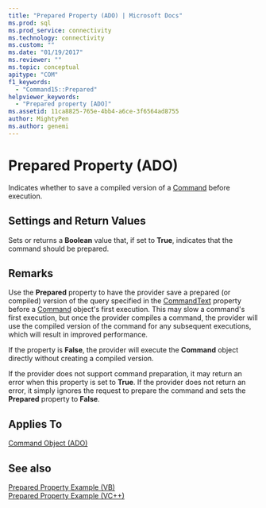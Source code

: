 ```yaml
---
title: "Prepared Property (ADO) | Microsoft Docs"
ms.prod: sql
ms.prod_service: connectivity
ms.technology: connectivity
ms.custom: ""
ms.date: "01/19/2017"
ms.reviewer: ""
ms.topic: conceptual
apitype: "COM"
f1_keywords: 
  - "Command15::Prepared"
helpviewer_keywords: 
  - "Prepared property [ADO]"
ms.assetid: 11ca8825-765e-4bb4-a6ce-3f6564ad8755
author: MightyPen
ms.author: genemi
---
```

# Prepared Property (ADO)
Indicates whether to save a compiled version of a [Command](../../../ado/reference/ado-api/command-object-ado.md) before execution.  
  
## Settings and Return Values  
 Sets or returns a **Boolean** value that, if set to **True**, indicates that the command should be prepared.  
  
## Remarks  
 Use the **Prepared** property to have the provider save a prepared (or compiled) version of the query specified in the [CommandText](../../../ado/reference/ado-api/commandtext-property-ado.md) property before a [Command](../../../ado/reference/ado-api/command-object-ado.md) object's first execution. This may slow a command's first execution, but once the provider compiles a command, the provider will use the compiled version of the command for any subsequent executions, which will result in improved performance.  
  
 If the property is **False**, the provider will execute the **Command** object directly without creating a compiled version.  
  
 If the provider does not support command preparation, it may return an error when this property is set to **True**. If the provider does not return an error, it simply ignores the request to prepare the command and sets the **Prepared** property to **False**.  
  
## Applies To  
 [Command Object (ADO)](../../../ado/reference/ado-api/command-object-ado.md)  
  
## See also  
 [Prepared Property Example (VB)](../../../ado/reference/ado-api/prepared-property-example-vb.md)   
 [Prepared Property Example (VC++)](../../../ado/reference/ado-api/prepared-property-example-vc.md)   
